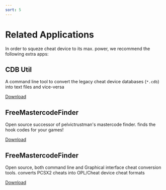 ```yaml
---
sort: 5
---
```


# Related Applications

In order to squeze cheat device to its max. power, we recommend the following extra apps:

## CDB Util

A command line tool to convert the legacy cheat device databases (`*.cdb`) into text files and vice-versa

<a class="btn btn-outline" type="button" href="https://github.com/israpps/cdb-util/releases"> Download </a>


## FreeMastercodeFinder

Open source successor of pelvictrustman's mastercode finder. finds the hook codes for your games!

<a class="btn btn-outline" type="button" href="https://github.com/israpps/FreeMastercodeFinder/releases"> Download </a>


## FreeMastercodeFinder

Open source, both command line and Graphical interface cheat conversion tools. converts PCSX2 cheats into OPL/Cheat device cheat formats

<a class="btn btn-outline" type="button" href="https://github.com/israpps/PS2-pnach-converter/releases"> Download </a>

